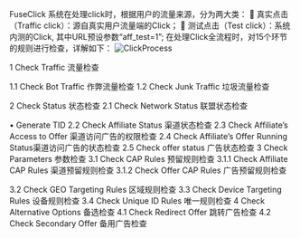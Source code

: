 FuseClick 系统在处理click时，根据用户的流量来源，分为两大类：
	真实点击（Traffic click）：源自真实用户流量端的Click；
	测试点击（Test click）：系统内测的Click, 其中URL预设参数“aff_test=1”;
在处理Click全流程时，对15个环节的规则进行检查，详解如下：
![ClickProcess](./image/ClickProcessOfFuseClick.jpg)
 
1	Check Traffic 流量检查

1.1	Check Bot Traffic 作弊流量检查
1.2	Check Junk Traffic	垃圾流量检查



2	Check Status 状态检查
2.1	Check Network Status 联盟状态检查

•	Generate TID
2.2	Check Affiliate Status 渠道状态检查
2.3	Check Affiliate’s Access to Offer 渠道访问广告的权限检查
2.4	Check Affiliate’s Offer Running Status渠道访问广告的状态检查
2.5	Check offer status 广告状态检查
3	Check Parameters 参数检查
3.1	Check CAP Rules 预留规则检查
3.1.1	Check Affiliate CAP Rules 渠道预留规则检查
3.1.2	Check Offer CAP Rules 广告预留规则检查

3.2	Check GEO Targeting Rules 区域规则检查
3.3	Check Device Targeting Rules 设备规则检查
3.4	Check Unique ID Rules 唯一规则检查
4	Check Alternative Options 备选检查
4.1	Check Redirect Offer 跳转广告检查
4.2	Check Secondary Offer 备用广告检查
